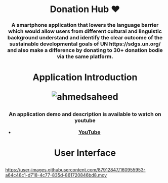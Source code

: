 <h1 align="center">Donation Hub ❤️</h1>
<h3 align= "center">A smartphone application that lowers the language barrier which would allow users from different cultural and linguistic background understand and identify the clear outcome of the sustainable developmental goals of UN https://sdgs.un.org/ and also make a difference by donating to 30+ donation bodie via the same platform.</h3>

<h1 align="center">Application Introduction<p align="center"> <img src="https://github.com/jogboms/pnyws/workflows/Format,%20Analyze%20and%20Test/badge.svg?branch=master" alt="ahmedsaheed" /> </p></h1>

<h3 align= "center">An application demo and description is available to watch on youtube 

- [YouTube](https://youtu.be/NFlrrQAGWYg)</h3>
<h1 align="center">User Interface<p align="center"></h1>



https://user-images.githubusercontent.com/87912847/160955953-a64c48c1-d718-4c77-835d-861720846bd8.mov

